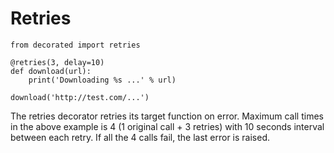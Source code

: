 # Retries

	from decorated import retries
	
	@retries(3, delay=10)
	def download(url):
	    print('Downloading %s ...' % url)
	    
	download('http://test.com/...')

The retries decorator retries its target function on error.
Maximum call times in the above example is 4 (1 original call + 3 retries) with 10 seconds interval between each retry.
If all the 4 calls fail, the last error is raised.
